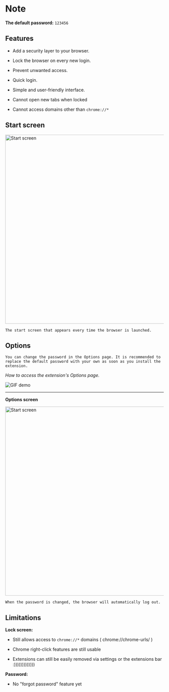 # Note

**The default password:** `123456`

## Features

- Add a security layer to your browser.

- Lock the browser on every new login.

- Prevent unwanted access.

- Quick login.

- Simple and user-friendly interface.

- Cannot open new tabs when locked
  
- Cannot access domains other than `chrome://*`

## Start screen

<img src="https://i.postimg.cc/gkgNt29m/Screenshot-2025-07-20-104625.png" alt="Start screen" width="600"/>

`The start screen that appears every time the browser is launched.`

## Options

`You can change the password in the Options page. It is recommended to replace the default password with your own as soon as you install the extension.`

*How to access the extension's Options page.*

![GIF demo](https://media4.giphy.com/media/v1.Y2lkPTc5MGI3NjExOTlqcDI0b2JsdmxnMDlkbWM4ZTdxeTBia3NtNzB0cHpienloM2hqMiZlcD12MV9pbnRlcm5hbF9naWZfYnlfaWQmY3Q9Zw/pUjCCfM9u3wtWl7a7J/giphy.gif)

---

**Options screen**

<img src="https://i.postimg.cc/vHY0v6N0/Screenshot-2025-07-20-104726.png" alt="Start screen" width="600"/>

`When the password is changed, the browser will automatically log out.`

## Limitations

**Lock screen:**

- Still allows access to `chrome://*` domains ( chrome://chrome-urls/ )

- Chrome right-click features are still usable

- Extensions can still be easily removed via settings or the extensions bar :)))))))))))))

**Password:**

- No "forgot password" feature yet
